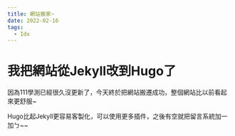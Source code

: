 ```yaml
---
title: 網站搬家~
date: 2022-02-16
tags:
  - Idx
---
```


# 我把網站從Jekyll改到Hugo了

因為111學測已經很久沒更新了，今天終於把網站搬遷成功，整個網站比以前看起來更舒服~

Hugo比起Jekyll更容易客製化，可以使用更多插件，之後有空就把留言系統加一加ㄅ~~